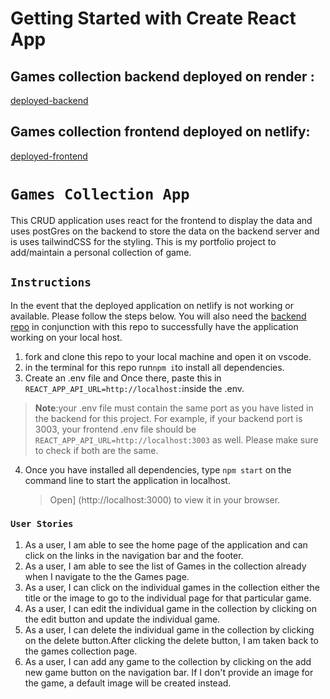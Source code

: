 # Getting Started with Create React App

## Games collection backend deployed on render :

[deployed-backend](https://games-list-backend.onrender.com)

## Games collection frontend deployed on netlify:

[deployed-frontend](https://games-connoisseur.netlify.app)

# `Games Collection App`

This CRUD application uses react for the frontend to display the data and uses postGres on the backend to store the data on the backend server and is uses tailwindCSS for the styling. This is my portfolio project to add/maintain a personal collection of game.

## `Instructions`

In the event that the deployed application on netlify is not working or available. Please follow the steps below. You will also need the [backend repo](https://github.com/Shaik-Kamil/PERN-backend-portfolio) in conjunction with this repo to successfully have the application working on your local host.

1. fork and clone this repo to your local machine and open it on vscode.
2. in the terminal for this repo run`npm i`to install all dependencies.
3. Create an .env file and Once there, paste this in `REACT_APP_API_URL=http://localhost:`inside the .env.

> **Note**:your .env file must contain the same port as you have listed in the backend for this project. For example, if your backend port is 3003, your frontend .env file should be `REACT_APP_API_URL=http://localhost:3003` as well. Please make sure to check if both are the same.

4. Once you have installed all dependencies, type `npm start` on the command line to start the application in localhost.
   > Open] (http://localhost:3000) to view it in your browser.

### `User Stories`

1. As a user, I am able to see the home page of the application and can click on the links in the navigation bar and the footer.
2. As a user, I am able to see the list of Games in the collection already when I navigate to the the Games page.
3. As a user, I can click on the individual games in the collection either the title or the image to go to the individual page for that particular game.
4. As a user, I can edit the individual game in the collection by clicking on the edit button and update the individual game.
5. As a user, I can delete the individual game in the collection by clicking on the delete button.After clicking the delete button, I am taken back to the games collection page.
6. As a user, I can add any game to the collection by clicking on the add new game button on the navigation bar. If I don't provide an image for the game, a default image will be created instead.
